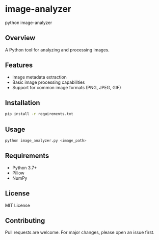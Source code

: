 # image-analyzer
python image-analyzer
## Overview
A Python tool for analyzing and processing images.

## Features
- Image metadata extraction
- Basic image processing capabilities
- Support for common image formats (PNG, JPEG, GIF)

## Installation
```bash
pip install -r requirements.txt
```

## Usage
```python
python image_analyzer.py <image_path>
```

## Requirements
- Python 3.7+
- Pillow
- NumPy

## License
MIT License

## Contributing
Pull requests are welcome. For major changes, please open an issue first.